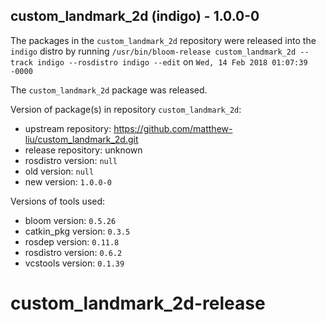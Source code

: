## custom_landmark_2d (indigo) - 1.0.0-0

The packages in the `custom_landmark_2d` repository were released into the `indigo` distro by running `/usr/bin/bloom-release custom_landmark_2d --track indigo --rosdistro indigo --edit` on `Wed, 14 Feb 2018 01:07:39 -0000`

The `custom_landmark_2d` package was released.

Version of package(s) in repository `custom_landmark_2d`:

- upstream repository: https://github.com/matthew-liu/custom_landmark_2d.git
- release repository: unknown
- rosdistro version: `null`
- old version: `null`
- new version: `1.0.0-0`

Versions of tools used:

- bloom version: `0.5.26`
- catkin_pkg version: `0.3.5`
- rosdep version: `0.11.8`
- rosdistro version: `0.6.2`
- vcstools version: `0.1.39`


# custom_landmark_2d-release
